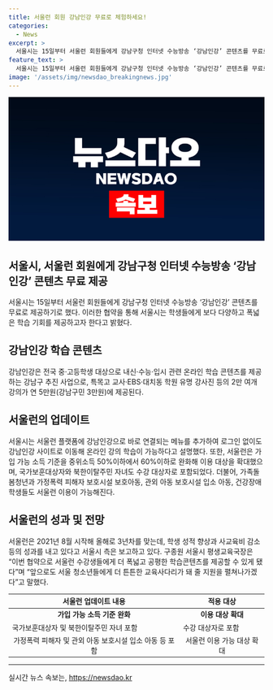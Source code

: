 ```yaml
---
title: 서울런 회원 강남인강 무료로 체험하세요!
categories:
  - News
excerpt: >
  서울시는 15일부터 서울런 회원들에게 강남구청 인터넷 수능방송 ‘강남인강’ 콘텐츠를 무료로 제공한다고 밝혔다. 2만여개의 강의가 추가되며, 로그인 없이 강남인강으로 연결 가능하다. 서울시의 노력으로 서울런은 총 3년차를 맞이하며 학생들의 성적 향상과 사교육비 감소를 이끌어내고 있다. 또한, 서울 시는 중위소득 60%로 이용 대상 확대하는 등 교육의 공평성을 높이고 있다.
feature_text: >
  서울시는 15일부터 서울런 회원들에게 강남구청 인터넷 수능방송 ‘강남인강’ 콘텐츠를 무료로 제공한다고 밝혔다. 2만여개의 강의가 추가되며, 로그인 없이 강남인강으로 연결 가능하다. 서울시의 노력으로 서울런은 총 3년차를 맞이하며 학생들의 성적 향상과 사교육비 감소를 이끌어내고 있다. 또한, 서울 시는 중위소득 60%로 이용 대상 확대하는 등 교육의 공평성을 높이고 있다.
image: '/assets/img/newsdao_breakingnews.jpg'
---
```


<p><img src="/assets/img/newsdao_breakingnews.jpg" alt="cryptoinkorea 속보" /></p>

<h2 data-ke-size="size26">서울시, 서울런 회원에게 강남구청 인터넷 수능방송 ‘강남인강’ 콘텐츠 무료 제공</h2>

<p data-ke-size="size16">서울시는 15일부터 서울런 회원들에게 강남구청 인터넷 수능방송 ‘강남인강’ 콘텐츠를 무료로 제공하기로 했다. 이러한 협약을 통해 서울시는 학생들에게 보다 다양하고 폭넓은 학습 기회를 제공하고자 한다고 밝혔다.</p>

<h2 data-ke-size="size26">강남인강 학습 콘텐츠</h2>

<p data-ke-size="size16">강남인강은 전국 중·고등학생 대상으로 내신·수능·입시 관련 온라인 학습 콘텐츠를 제공하는 강남구 추진 사업으로, 특목고 교사·EBS·대치동 학원 유명 강사진 등의 2만 여개 강의가 연 5만원(강남구민 3만원)에 제공된다.</p>

<h2 data-ke-size="size26">서울런의 업데이트</h2>

<p data-ke-size="size16">서울시는 서울런 플랫폼에 강남인강으로 바로 연결되는 메뉴를 추가하여 로그인 없이도 강남인강 사이트로 이동해 온라인 강의 학습이 가능하다고 설명했다. 또한, 서울런은 가입 가능 소득 기준을 중위소득 50%이하에서 60%이하로 완화해 이용 대상을 확대했으며, 국가보훈대상자와 북한이탈주민 자녀도 수강 대상자로 포함되었다. 더불어, 가족돌봄청년과 가정폭력 피해자 보호시설 보호아동, 관외 아동 보호시설 입소 아동, 건강장애 학생들도 서울런 이용이 가능해진다.</p>

<h2 data-ke-size="size26">서울런의 성과 및 전망</h2>

<p data-ke-size="size16">서울런은 2021년 8월 시작해 올해로 3년차를 맞는데, 학생 성적 향상과 사교육비 감소 등의 성과를 내고 있다고 서울시 측은 보고하고 있다. 구종원 서울시 평생교육국장은 “이번 협약으로 서울런 수강생들에게 더 폭넓고 공평한 학습콘텐츠를 제공할 수 있게 됐다”며 “앞으로도 서울 청소년들에게 더 튼튼한 교육사다리가 돼 줄 지원을 펼쳐나가겠다”고 말했다.</p>

<table>
    <thead>
        <tr>
            <th>서울런 업데이트 내용</th>
            <th>적용 대상</th>
        </tr>
    </thead>
    <tbody>
        <tr>
            <td style="text-align: center; height: 17px;"><b>가입 가능 소득 기준 완화</b></td>
            <td style="text-align: center; height: 17px;"><b>이용 대상 확대</b></td>
        </tr>
        <tr>
            <td>국가보훈대상자 및 북한이탈주민 자녀 포함</td>
            <td>수강 대상자로 포함</td>
        </tr>
        <tr>
            <td style="text-align: center; height: 17px;">가정폭력 피해자 및 관외 아동 보호시설 입소 아동 등 포함</td>
            <td style="text-align: center; height: 17px;">서울런 이용 가능 대상 확대</td>
        </tr>
    </tbody>
</table>

<p><hr></p>
실시간 뉴스 속보는, <a href="https://newsdao.kr" rel="dofollow">https://newsdao.kr</a>


